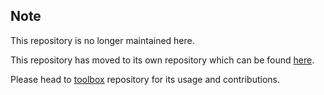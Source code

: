 ## Note

This repository is no longer maintained here.

This repository has moved to its own repository which can be found [here](https://github.com/toolboxtheplatform/toolbox.app).

Please head to [toolbox](https://github.com/toolboxtheplatform/toolbox.app) repository for its usage and contributions.
